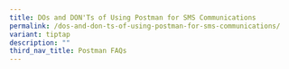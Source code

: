 ```yaml
---
title: DOs and DON'Ts of Using Postman for SMS Communications
permalink: /dos-and-don-ts-of-using-postman-for-sms-communications/
variant: tiptap
description: ""
third_nav_title: Postman FAQs
---
```

